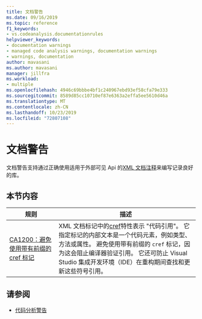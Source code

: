 ```yaml
---
title: 文档警告
ms.date: 09/16/2019
ms.topic: reference
f1_keywords:
- vs.codeanalysis.documentationrules
helpviewer_keywords:
- documentation warnings
- managed code analysis warnings, documentation warnings
- warnings, documentation
author: mavasani
ms.author: mavasani
manager: jillfra
ms.workload:
- multiple
ms.openlocfilehash: 4946c69bbbe4bf1c240967ebd93ef58cfa79e333
ms.sourcegitcommit: 8589d85cc10710ef87e6363a2effa5ee5610d46a
ms.translationtype: MT
ms.contentlocale: zh-CN
ms.lasthandoff: 10/23/2019
ms.locfileid: "72807108"
---
```

# <a name="documentation-warnings"></a>文档警告

文档警告支持通过正确使用适用于外部可见 Api 的[XML 文档注释](/dotnet/csharp/codedoc)来编写记录良好的库。

## <a name="in-this-section"></a>本节内容

| 规则 | 描述 |
| - | - |
| [CA1200：避免使用带有前缀的 cref 标记](../code-quality/ca1200.md) | XML 文档标记中的[cref](/dotnet/csharp/programming-guide/xmldoc/cref-attribute)特性表示 "代码引用"。 它指定标记的内部文本是一个代码元素，例如类型、方法或属性。 避免使用带有前缀的 `cref` 标记，因为这会阻止编译器验证引用。 它还可防止 Visual Studio 集成开发环境（IDE）在重构期间查找和更新这些符号引用。 |

## <a name="see-also"></a>请参阅

- [代码分析警告](../code-quality/code-analysis-for-managed-code-warnings.md)
